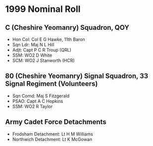 # 1999 Nominal Roll

## C (Cheshire Yeomanry) Squadron, QOY

* Hon Col: Col E G Hawke, 11th Baron
* Sqn Ldr: Maj N L Hill
* Adjt: Capt P C R Troup (QRL)
* SSM: WO2 D White
* SCM: WO2 J Stanworth (HCR)

## 80 (Cheshire Yeomanry) Signal Squadron, 33 Signal Regiment (Volunteers)

* Sqn Comd: Maj S Fitzgerald
* PSAO: Capt A C Hopkins
* SSM: WO2 R Taylor

## Army Cadet Force Detachments

* Frodsham Detachment: Lt H M Williams
* Northwich Detachment: Lt K McGowan
